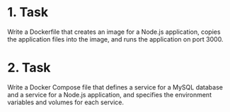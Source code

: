 # 1. Task
Write a Dockerfile that creates an image for a Node.js application, copies the application files into the image, and runs the application on port 3000.

# 2. Task
Write a Docker Compose file that defines a service for a MySQL database and a service for a Node.js application, and specifies the environment variables and volumes for each service.